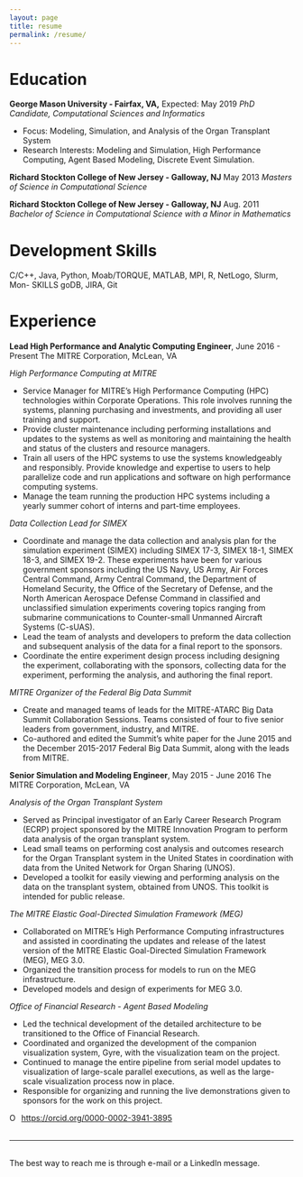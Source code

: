 ```yaml
---
layout: page
title: resume
permalink: /resume/
---
```


# Education

**George Mason University - Fairfax, VA,** Expected: May 2019 
*PhD Candidate, Computational Sciences and Informatics* 
* Focus: Modeling, Simulation, and Analysis of the Organ Transplant System
* Research Interests: Modeling and Simulation, High Performance Computing, Agent Based Modeling, Discrete Event Simulation.

**Richard Stockton College of New Jersey - Galloway, NJ** May 2013 
*Masters of Science in Computational Science*

**Richard Stockton College of New Jersey - Galloway, NJ** Aug. 2011 
*Bachelor of Science in Computational Science with a Minor in Mathematics*

# Development Skills

C/C++, Java, Python, Moab/TORQUE, MATLAB, MPI, R, NetLogo, Slurm, Mon- SKILLS goDB, JIRA, Git

# Experience

**Lead High Performance and Analytic Computing Engineer**, June 2016 - Present 
The MITRE Corporation, McLean, VA

*High Performance Computing at MITRE*
* Service Manager for MITRE’s High Performance Computing (HPC) technologies within Corporate Operations. This role involves running the systems, planning purchasing and investments, and providing all user training and support.
* Provide cluster maintenance including performing installations and updates to the systems as well as monitoring and maintaining the health and status of the clusters and resource managers.
* Train all users of the HPC systems to use the systems knowledgeably and responsibly. Provide knowledge and expertise to users to help parallelize code and run applications and software on high performance computing systems.
* Manage the team running the production HPC systems including a yearly summer cohort of interns and part-time employees.

*Data Collection Lead for SIMEX*
* Coordinate and manage the data collection and analysis plan for the simulation experiment (SIMEX) including SIMEX 17-3, SIMEX 18-1, SIMEX 18-3, and SIMEX 19-2. These experiments have been for various government sponsors including the US Navy, US Army, Air Forces Central Command, Army Central Command, the Department of Homeland Security, the Office of the Secretary of Defense, and the North American Aerospace Defense Command in classified and unclassified simulation experiments covering topics ranging from submarine communications to Counter-small Unmanned Aircraft Systems (C-sUAS).
* Lead the team of analysts and developers to preform the data collection and subsequent analysis of the data for a final report to the sponsors.
* Coordinate the entire experiment design process including designing the experiment, collaborating with the sponsors, collecting data for the experiment, performing the analysis, and authoring the final report.

*MITRE Organizer of the Federal Big Data Summit*
* Create and managed teams of leads for the MITRE-ATARC Big Data Summit Collaboration Sessions. Teams consisted of four to five senior leaders from government, industry, and MITRE.
* Co-authored and edited the Summit’s white paper for the June 2015 and the December 2015-2017 Federal Big Data Summit, along with the leads from MITRE.

**Senior Simulation and Modeling Engineer**, May 2015 - June 2016 
The MITRE Corporation, McLean, VA

*Analysis of the Organ Transplant System*
* Served as Principal investigator of an Early Career Research Program (ECRP) project sponsored by the MITRE Innovation Program to perform data analysis of the organ transplant system.
* Lead small teams on performing cost analysis and outcomes research for the Organ Transplant system in the United States in coordination with data from the United Network for Organ Sharing (UNOS).
* Developed a toolkit for easily viewing and performing analysis on the data on the transplant system, obtained from UNOS. This toolkit is intended for public release.


*The MITRE Elastic Goal-Directed Simulation Framework (MEG)*
* Collaborated on MITRE’s High Performance Computing infrastructures and assisted in coordinating the updates and release of the latest version of the MITRE Elastic Goal-Directed Simulation Framework (MEG), MEG 3.0.
* Organized the transition process for models to run on the MEG infrastructure.
* Developed models and design of experiments for MEG 3.0.

*Office of Financial Research - Agent Based Modeling*
* Led the technical development of the detailed architecture to be transitioned to the Office of Financial Research.
* Coordinated and organized the development of the companion visualization system, Gyre, with the visualization team on the project.
* Continued to manage the entire pipeline from serial model updates to visualization of large-scale parallel executions, as well as the large-scale visualization process now in place.
* Responsible for organizing and running the live demonstrations given to sponsors for the work on this project.

<div itemscope itemtype="https://schema.org/Person"><a itemprop="sameAs" content="https://orcid.org/0000-0002-3941-3895" href="https://orcid.org/0000-0002-3941-3895" target="orcid.widget" rel="noopener noreferrer" style="vertical-align:top;"><img src="https://orcid.org/sites/default/files/images/orcid_16x16.png" style="width:1em;margin-right:.5em;" alt="ORCID iD icon">https://orcid.org/0000-0002-3941-3895</a></div>


<br/>
<hr/>
<br/>
<span class="contacticon center">
	<a href="https://orcid.org/0000-0002-3941-3895" target="_blank"><i class="fa fa-fingerprint"></i></a>
	<a href="https://github.com/ceharvs" target="_blank"><i class="fa fa-github-square"></i></a>
	<a href="https://www.linkedin.com/in/itsharveytime" target="_blank"><i class="fa fa-linkedin"></i></a>
	<a href="https://twitter.com/ItsHarveyTime" target="_blank"><i class="fa fa-twitter-square"></i></a>
	<a href="https://www.instagram.com/itsharveytime/" target="_blank"><i class="fa fa-instagram"></i></a>
</span>

<div class="col three caption">
	The best way to reach me is through e-mail or a LinkedIn message.
</div>

